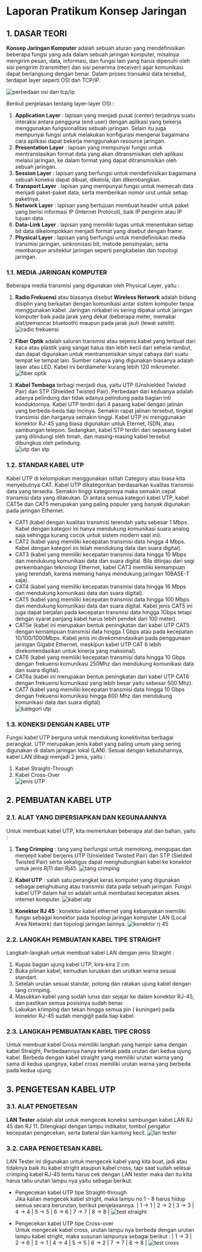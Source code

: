 # Laporan Pratikum Konsep Jaringan

## 1. DASAR TEORI
<strong>Konsep Jaringan Komputer</strong> adalah sebuah aturan yang mendefinisikan beberapa fungsi yang ada dalam sebuah jaringan komputer, misalnya mengirim pesan, data, informasi, dan fungsi lain yang harus dipenuhi oleh sisi pengirim (transmitter) dan sisi penerima (receiver) agar komunikasi dapat berlangsung dengan benar. Dalam proses transaksi data tersebut, terdapat layer seperti OSI dan TCP/IP.

![perbedaan osi dan tcp/ip](assets/vanessa/v_perbedaan%20osi%20dan%20tcpip.png)

Berikut penjelasan tentang layer-layer OSI :
1. <strong>Application Layer</strong> : lapisan yang menjadi pusat (center) terjadinya suatu interaksi antara pengguna (end user) dengan aplikasi yang bekerja menggunakan fungsionalitas sebuah jaringan. Selain itu juga mempunyai fungsi untuk melakukan konfigurasi mengenai bagaimana cara aplikasi dapat bekerja menggunakan resource jaringan.
2. <strong>Presentation Layer</strong> : lapisan yang mempunyai fungsi untuk mentranslasikan format data yang akan ditransmisikan oleh aplikasi melalui jaringan, ke dalam format yang dapat ditransmisikan oleh sebuah jaringan.
3. <strong>Session Layer</strong> : lapisan yang berfungsi untuk mendefinisikan bagaimana sebuah koneksi dapat dibuat, dikelola, dan dikembangkan.
4. <strong>Transport Layer</strong> : lapisan yang mempunyai fungsi untuk memecah data menjadi paket-paket data, serta memberikan nomor urut untuk setiap paketnya.
5. <strong>Network Layer</strong> : lapisan yang bertujuan membuat header untuk paket yang berisi informasi IP (Internet Protocol), baik IP pengirim atau IP tujuan data.
6. <strong>Data-Link Layer</strong> : lapisan yang memiliki tugas untuk menentukan setiap bit data dikelompokkan menjadi format yang disebut dengan frame.
7. <strong>Physical Layer</strong> : lapisan yang berfungsi untuk mendefinisikan media transmisi jaringan, sinkronisasi bit, metode pensinyalan, serta membangun arsitektur jaringan seperti pengkabelan dan topologi jaringan.

### 1.1. MEDIA JARINGAN KOMPUTER
Beberapa media transmisi yang digunakan oleh Physical Layer, yaitu :
1. <strong>Radio Frekuensi</strong> atau biasanya disebut <strong>Wireless Network</strong> adalah bidang disiplin yang berkaitan dengan komunikasi antar sistem komputer tanpa menggunakan kabel. Jaringan nirkabel ini sering dipakai untuk jaringan komputer baik pada jarak yang dekat (beberapa meter, memakai alat/pemancar bluetooth) maupun pada jarak jauh (lewat satelit).<br>
![radio frekuensi](assets/vanessa/v_radio%20frekuensi.jpg)

2. <strong>Fiber Optik</strong> adalah saluran transmisi atau sejenis kabel yang terbuat dari kaca atau plastik yang sangat halus dan lebih kecil dari sehelai rambut, dan dapat digunakan untuk mentransmisikan sinyal cahaya dari suatu tempat ke tempat lain. Sumber cahaya yang digunakan biasanya adalah laser atau LED. Kabel ini berdiameter kurang lebih 120 mikrometer.<br>
![fiber optik](assets/vanessa/v_fiber%20optik.jpg)

3. <strong>Kabel Tembaga</strong> terbagi menjadi dua, yaitu UTP (Unshielded Twisted Pair) dan STP (Shielded Twisted Pair). Perbedaan dari keduanya adalah adanya pelindung dan tidak adanya pelindung pada bagian inti konduktornya. Kabel UTP terdiri dari 4 pasang kabel dengan jalinan yang berbeda-beda tiap incinya. Semakin rapat jalinan tersebut, tingkat transimisi dan harganya semakin tinggi. Kabel UTP ini menggunakan konektor RJ-45 yang biasa digunakan untuk Eternet, ISDN, atau sambungan telepon. Sedangkan, kabel STP terdiri dari sepasang kabel yang dilindungi oleh timah, dan masing-masing kabel tersebut dibungkus oleh pelindung.<br>
![utp dan stp](assets/vanessa/v_utp%20stp.jpg)

### 1.2. STANDAR KABEL UTP
Kabel UTP di kelompokan menggunakan istilah Category atau biasa kita menyebutnya CAT. Kabel UTP dikategorikan berdasarkan kualitas transmisi data yang tersedia. Semakin tinggi kategorinya maka semakin cepat transmisi data yang dilakukan. Di antara semua kategori kabel UTP, kabel CAT5e dan CAT5 merupakan yang paling populer yang banyak digunakan pada jaringan Ethernet.
- CAT1 (kabel dengan kualitas transmisi terendah yaitu sebesar 1 Mbps. Kabel dengan kategori ini hanya mendukung komunikasi suara analog saja sehingga kurang cocok untuk sistem modern saat ini).
- CAT2 (kabel yang memiliki kecepatan transmisi data hingga 4 Mbps. Kabel dengan kategori ini telah mendukung data dan suara digital).
- CAT3 (kabel yang memiliki kecepatan transmisi data hingga 10 Mbps dan mendukung komunikasi data dan suara digital. Bila ditinjau dari segi perkembangan teknologi Ethernet, kabel CAT3 memiliki kemampuan yang terendah, karena memang hanya mendukung jaringan 10BASE-T saja).
- CAT4 (kabel yang memiliki kecepatan transmisi data hingga 16 Mbps dan mendukung komunikasi data dan suara digital).
- CAT5 (kabel yang memiliki kecepatan transmisi data hingga 100 Mbps dan mendukung komunikasi data dan suara digital. Kabel jenis CAT5 ini juga dapat berjalan pada kecepatan transmisi data hingga 1Gbps tetapi dengan syarat panjang kabel harus lebih pendek dari 100 meter).
- CAT5e (kabel ini merupakan bentuk peningkatan dari kabel UTP CAT5 dengan kemampuan transmisi data hingga 1 Gbps atau pada kecepatan 10/100/1000Mbps. Kabel jenis ini direkomendasikan pada penggunaan jaringan Gigabit Ethernet, meskipun kabel UTP CAT 6 lebih direkomendasikan untuk kinerja yang maksimal).
- CAT6 (kabel yang memiliki kecepatan transmisi data hingga 10 Gbps dengan frekuensi komunikasi 250Mhz dan mendukung komunikasi data dan suara digital).
- CAT6a (kabel ini merupakan bentuk peningkatan dari kabel UTP CAT6 dengan frekuensi komunikasi yang lebih besar yaitu sebesar 500 Mhz).
- CAT7 (kabel yang memiliki kecepatan transmisi data hingga 10 Gbps dengan frekuensi komunikasi hingga 600 Mhz dan mendukung komunikasi data dan suara digital).<br>
![kategori utp](assets/vanessa/v_kategori%20utp.JPG)

### 1.3. KONEKSI DENGAN KABEL UTP
Fungsi kabel UTP berguna untuk mendukung konektivitas berbagai perangkat. UTP merupakan jenis kabel yang paling umum yang sering digunakan di dalam jaringan lokal (LAN). Sesuai dengan kebutuhannya, kabel LAN dibagi menjadi 2 jenis, yaitu :
1. Kabel Straight-Through
2. Kabel Cross-Over<br>
![jenis UTP](assets/vanessa/v_jenis%20lan.png)

## 2. PEMBUATAN KABEL UTP
### 2.1. ALAT YANG DIPERSIAPKAN DAN KEGUNAANNYA
Untuk membuat kabel UTP, kita memerlukan beberapa alat dan bahan, yaitu :
1. <strong>Tang Crimping</strong> : tang yang berfungsi untuk memotong, mengupas dan menjepit kabel berjenis UTP (Unsielded Twisted Pair) dan STP (Sielded Twisted Pair) serta sekaligus dapat menghubungkan kabel ke konektor untuk jenis Rj11 dan Rj45.
![tang crimping](assets/vanessa/v_tang%20crimping.JPG)

2. <strong>Kabel UTP</strong> : salah satu perangkat keras komputer yang digunakan sebagai penghubung atau transmisi data pada sebuah jaringan. Fungsi kabel UTP dalam hal ini adalah untuk membatasi kecepatan akses internet komputer.
![kabel utp](assets/vanessa/v_kabel%20utp.jpg)

3. <strong>Konektor RJ 45</strong> : konektor kabel ethernet yang kebanyakan memiliki fungsi sebagai konektor pada topologi jaringan komputer LAN (Local Area Network) dan topologi jaringan lainnya.
![konektor rj 45](assets/vanessa/v_konektor.jpg)

### 2.2. LANGKAH PEMBUATAN KABEL TIPE STRAIGHT
Langkah-langkah untuk membuat kabel LAN dengan jenis Straight :
1. Kupas bagian ujung kabel UTP, kira-kira 2 cm.
2. Buka pilinan kabel, kemudian luruskan dan urutkan warna sesuai standart.
3. Setelah urutan sesuai standar, potong dan ratakan ujung kabel dengan tang crimping.
4. Masukkan kabel yang sudah lurus dan sejajar ke dalam konektor RJ-45, dan pastikan semua posisinya sudah benar.
5. Lakukan krimping dan tekan hingga semua pin ( kuningan) pada konektor RJ-45 sudah mengigit pada tiap kabel.

### 2.3. LANGKAH PEMBUATAN KABEL TIPE CROSS
Untuk membuat kabel Cross memiliki langkah yang hampir sama dengan kabel Straight, Perbedaannya hanya terletak pada urutan dari kedua ujung kabel. Berbeda dengan kabel straight yang memiliki urutan warna yang sama di kedua ujungnya, kabel cross memiliki urutan warna yang berbeda pada kedua ujung.

## 3. PENGETESAN KABEL UTP
### 3.1. ALAT PENGETESAN
<strong>LAN Tester</strong> adalah alat untuk mengecek koneksi sambungan kabel LAN RJ 45 dan RJ 11. Dilengkapi dengan lampu indikator, tombol pengatur kecepatan pengecekan, serta baterai dan kantong kecil.
![lan tester](assets/vanessa/v_lan%20tester.jpg)

### 3.2. CARA PENGETESAN KABEL
LAN Tester ini digunakan untuk mengecek kabel yang kita buat, jadi atau tidaknya baik itu kabel stright ataupun kabel cross, tapi saat sudah selesai crimping kabel RJ-45 tentu harus cek dengan LAN tester maka dari itu kita harus tahu urutan lampu nya yaitu sebagai berikut:
- Pengecekan kabel UTP tipe Straight-through<br>
Jika kalian mengecek kabel stright, maka lampu no 1 - 8 harus hidup semua secara berurutan, berikut penjelasannya.
| 1 -> 1 | 2 -> 2 | 3 -> 3 | 4 -> 4 | 5 -> 5 | 6 -> 6 | 7 -> 7 | 8 -> 8 |
![test straight](assets/vanessa/test_straight.jpg)

- Pengecekan kabel UTP tipe Cross-over<br>
Untuk mengecek kabel cross, urutan lampu nya berbeda dengan urutan lampu kabel stright, maka susunan lampunya sebagai berikut : | 1 -> 3 | 2 -> 6 | 3 -> 1 | 4 -> 4 | 5 -> 5 | 6 -> 2 | 7 -> 7 | 8 -> 8 |
![test cross](assets/vanessa/test_cross.jpg)